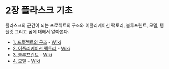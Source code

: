 # 2장 플라스크 기초

플라스크의 근간이 되는 프로젝트의 구조와 어플리케이션 팩토리, 블루프린트, 모델, 템플릿 그리고 폼에 대해서 알아본다.

- [1. 프로젝트의 구조](2장_플라스크_기초/1_프로젝트의_구조) - [Wiki]()
- [2. 어플리케이션 팩토리](2장_플라스크_기초/2_어플리케이션_팩토리) - [Wiki]()
- [3. 블루프린트](2장_플라스크_기초/3_블루프린트) - [Wiki]()
- [4. 모델](2장_플라스크_기초/4_모델) - [Wiki]()